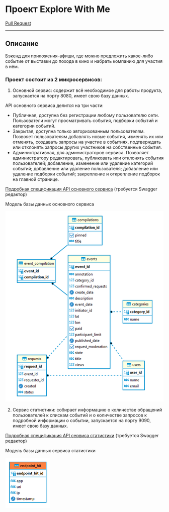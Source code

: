 # Проект Explore With Me

[Pull Request](https://github.com/Roman-Anikin/java-explore-with-me/pull/1)

---

## Описание

Бэкенд для приложения-афиши, где можно предложить какое-либо событие от выставки до похода в кино и набрать компанию
для участия в нём.

### Проект состоит из 2 микросервисов:

1. Основной сервис: содержит всё необходимое для работы продукта, запускается на порту 8080, имеет свою базу данных.

API основного сервиса делится на три части:

- Публичная, доступна без регистрации любому пользователю сети. Пользователи могут просматривать события,
  подборки событий и категории событий.
- Закрытая, доступна только авторизованным пользователям. Позвояет пользователям добавлять новые события, изменять
  их
  или отменять, создавать запросы на участие в событиях, подтверждать или отклонять запросы других участников на
  собственные события.
- Административная, для администраторов сервиса. Позволяет администратору редактировать, публиковать или отклонять
  события пользователей; добавление, изменение или удаление категорий событий; добавление или удаление пользователя;
  добавление или удаление подборки событий; закрепление и открепление подборок на главной странице.

[Подробная спецификация API основного сервиса](https://github.com/Roman-Anikin/java-explore-with-me/blob/main/ewm-main-service-spec.json)
(требуется Swagger редактор)

Модель базы данных основного сервиса

![Модель базы данных](main/src/main/resources/main.png)

2. Сервис статистики: собирает информацию о количестве обращений пользователей к спискам событий и о количестве запросов
   к подробной информации о событии, запускается на порту 9090, имеет свою базу данных.

[Подробная спецификация API сервиса статистики](https://github.com/Roman-Anikin/java-explore-with-me/blob/main/ewm-stats-service-spec.json)
(требуется Swagger редактор)

Модель базы данных сервиса статистики

![Модель базы данных](stat/src/main/resources/stat.png)
